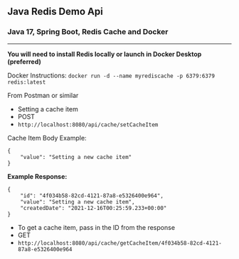 ## Java Redis Demo Api
### Java 17, Spring Boot, Redis Cache and Docker

---

**You will need to install Redis locally or launch in Docker Desktop (preferred)**

Docker Instructions: `docker run -d --name myrediscache -p 6379:6379 redis:latest`

From Postman or similar

- Setting a cache item
- POST 
- `http://localhost:8080/api/cache/setCacheItem`

Cache Item Body Example:
```
{
    "value": "Setting a new cache item"
}
```
**Example Response:**
```
{
    "id": "4f034b58-82cd-4121-87a8-e5326400e964",
    "value": "Setting a new cache item",
    "createdDate": "2021-12-16T00:25:59.233+00:00"
}
```

- To get a cache item, pass in the ID from the response
- GET
- `http://localhost:8080/api/cache/getCacheItem/4f034b58-82cd-4121-87a8-e5326400e964`

